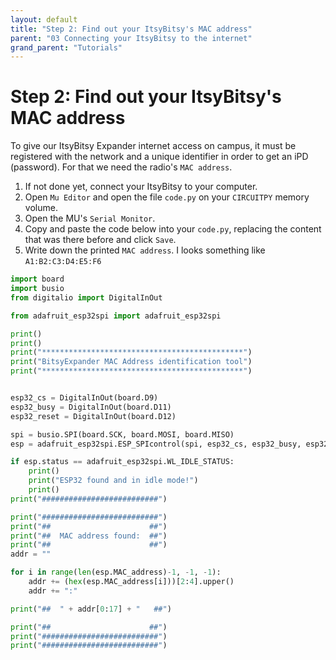 ```yaml
---
layout: default
title: "Step 2: Find out your ItsyBitsy's MAC address"
parent: "03 Connecting your ItsyBitsy to the internet"
grand_parent: "Tutorials"
---
```


# Step 2: Find out your ItsyBitsy's MAC address

To give our ItsyBitsy Expander internet access on campus, it must be registered with the network and a unique identifier in order to get an iPD (password). For that we need the radio's `MAC address`.

1. If not done yet, connect your ItsyBitsy to your computer.
2. Open `Mu Editor` and open the file `code.py` on your `CIRCUITPY` memory volume.
3. Open the MU's `Serial Monitor`.
4. Copy and paste the code below into your `code.py`, replacing the content that was there before and click `Save`.
5. Write down the printed `MAC address`. I looks something like `A1:B2:C3:D4:E5:F6`
```python
import board
import busio
from digitalio import DigitalInOut

from adafruit_esp32spi import adafruit_esp32spi

print()
print()
print("*********************************************")
print("BitsyExpander MAC Address identification tool")
print("*********************************************")


esp32_cs = DigitalInOut(board.D9)
esp32_busy = DigitalInOut(board.D11)
esp32_reset = DigitalInOut(board.D12)

spi = busio.SPI(board.SCK, board.MOSI, board.MISO)
esp = adafruit_esp32spi.ESP_SPIcontrol(spi, esp32_cs, esp32_busy, esp32_reset)

if esp.status == adafruit_esp32spi.WL_IDLE_STATUS:
    print()
    print("ESP32 found and in idle mode!")
    print()
print("##########################")

print("##########################")
print("##                      ##")
print("##  MAC address found:  ##")
print("##                      ##")
addr = ""

for i in range(len(esp.MAC_address)-1, -1, -1):
    addr += (hex(esp.MAC_address[i]))[2:4].upper()
    addr += ":"

print("##  " + addr[0:17] + "   ##")

print("##                      ##")
print("##########################")
print("##########################")
```
